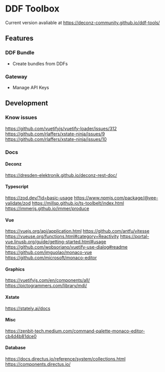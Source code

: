 # DDF Toolbox

Current version avaliable at https://deconz-community.github.io/ddf-tools/

## Features
### DDF Bundle
- Create bundles from DDFs

### Gateway
- Manage API Keys


## Development
### Know issues
https://github.com/vuetifyjs/vuetify-loader/issues/312
https://github.com/rlaffers/xstate-ninja/issues/9
https://github.com/rlaffers/xstate-ninja/issues/10

### Docs

#### Deconz
https://dresden-elektronik.github.io/deconz-rest-doc/

#### Typescript
https://zod.dev/?id=basic-usage
https://www.npmjs.com/package/@vee-validate/zod
https://millsp.github.io/ts-toolbelt/index.html
https://immerjs.github.io/immer/produce

#### Vue
https://vuejs.org/api/application.html
https://github.com/antfu/vitesse
https://vueuse.org/functions.html#category=Reactivity
https://portal-vue.linusb.org/guide/getting-started.html#usage
https://github.com/wobsoriano/vuetify-use-dialog#readme
https://github.com/imguolao/monaco-vue
https://github.com/microsoft/monaco-editor

#### Graphics
https://vuetifyjs.com/en/components/all/
https://pictogrammers.com/library/mdi/

#### Xstate
https://stately.ai/docs

#### Misc
https://zenbit-tech.medium.com/command-palette-monaco-editor-cb4d4b81dce0

#### Database
https://docs.directus.io/reference/system/collections.html
https://components.directus.io/
